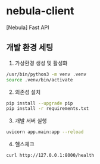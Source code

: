 # nebula-client
[Nebula] Fast API

## 개발 환경 세팅

1) 가상환경 생성 및 활성화

```bash
/usr/bin/python3 -m venv .venv
source .venv/bin/activate
```

2) 의존성 설치

```bash
pip install --upgrade pip
pip install -r requirements.txt
```

3) 개발 서버 실행

```bash
uvicorn app.main:app --reload
```

4) 헬스체크

```bash
curl http://127.0.0.1:8000/health
```

